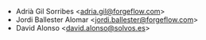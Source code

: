 - Adrià Gil Sorribes \<<adria.gil@forgeflow.com>\>
- Jordi Ballester Alomar \<<jordi.ballester@forgeflow.com>\>
- David Alonso \<<david.alonso@solvos.es>\>
